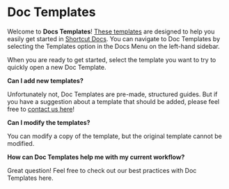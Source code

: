 # Doc Templates

Welcome to **Docs Templates**! [These templates](https://app.shortcut.com/write/templates) are designed to help you easily get started in [Shortcut Docs](https://www.shortcut.com/product/docs). You can navigate to Doc Templates by selecting the Templates option in the Docs Menu on the left-hand sidebar.

When you are ready to get started, select the template you want to try to quickly open a new Doc Template.

**Can I add new templates?**

Unfortunately not, Doc Templates are pre-made, structured guides. But if you have a suggestion about a template that should be added, please feel free to [contact us here](https://help.shortcut.com/hc/en-us/requests/new)!

**Can I modify the templates?**

You can modify a copy of the template, but the original template cannot be modified.

**How can Doc Templates help me with my current workflow?**

Great question! Feel free to check out our best practices with Doc Templates here.
